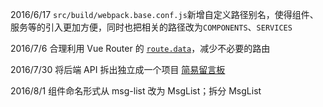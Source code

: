 2016/6/17 `src/build/webpack.base.conf.js`新增自定义路径别名，使得组件、服务等的引入更加方便，同时也把相关的路径改为`COMPONENTS`、`SERVICES`

2016/7/6 合理利用 Vue Router 的 [`route.data`](http://router.vuejs.org/zh-cn/pipeline/data.html)，减少不必要的路由

2016/7/30 将后端 API 拆出独立成一个项目 [简易留言板](https://github.com/kenberkeley/msg-board-api)

2016/8/1 组件命名形式从 msg-list 改为 MsgList；拆分 MsgList
